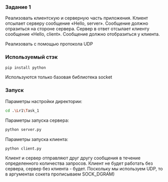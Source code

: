 ### Задание 1

Реализовать клиентскую и серверную часть приложения. Клиент отсылает серверу
сообщение «Hello, server». Сообщение должно отразиться на стороне сервера.
Сервер в ответ отсылает клиенту сообщение «Hello, client». Сообщение должно
отобразиться у клиента.

Реализовать с помощью протокола UDP

### Используемый стэк

```bash
pip install python
```

Используются только базовая библиотека socket

### Запуск

Параметры настройки директории:

```bash
cd .\Lr1\Task_1
```

Параметры запуска сервера:

```bash
python server.py
```

Параметры запуска клиента:

```bash
python client.py
```

Клиент и сервер отправляют друг другу сообщения в течение определенного количества запросов.
Клиент не будет работать без сервера, сервер без клиента - будет. Поскольку мы используем UDP, то в аргументах сокета
прописываем SOCK_DGRAM)
